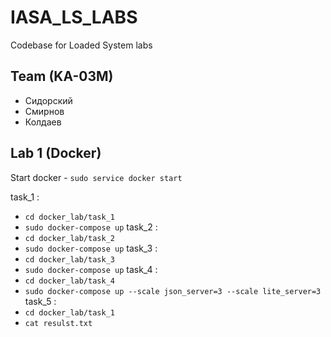 # IASA_LS_LABS
Codebase for Loaded System labs

## Team (KA-03M)
- Сидорский
- Смирнов
- Колдаев

## Lab 1 (Docker)

Start docker - `sudo service docker start`

task_1 :
- `cd docker_lab/task_1`
- `sudo docker-compose up`
task_2 :
- `cd docker_lab/task_2`
- `sudo docker-compose up`
task_3 :
- `cd docker_lab/task_3`
- `sudo docker-compose up`
task_4 :
- `cd docker_lab/task_4`
- `sudo docker-compose up --scale json_server=3 --scale lite_server=3`
task_5 :
- `cd docker_lab/task_1`
- `cat resulst.txt`
